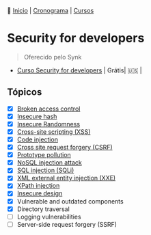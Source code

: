 👾 [Inicio](https://rayanepimentel.github.io/InfoSec-iniciante/) | [Cronograma](https://rayanepimentel.github.io/InfoSec-iniciante/cronograma/) | [Cursos](https://rayanepimentel.github.io/InfoSec-iniciante/cursos/)

# Security for developers

> Oferecido pelo Synk 

- [Curso Security for developers](https://learn.snyk.io/learning-paths/security-for-developers/?utm_source=nyu-tandon&utm_medium=link&utm_campaign=security-for-developers) | Grátis| 🇺🇸 |

## Tópicos
  
- [x] [Broken access control](01-broken-access-control.md)
- [x] [Insecure hash](02-insecure-hash.md)
- [x] [Insecure Randomness](03-InsecureRandomness.md)
- [x] [Cross-site scripting (XSS)](04-xss.md)
- [x] [Code injection](05-code-injection.md)
- [x] [Cross site request forgery (CSRF)](06-csrf.md)
- [x] [Prototype pollution](07-prototype-pollution.md)
- [x] [NoSQL injection attack](08-NoSQL.md)
- [x] [SQL injection (SQLi)](09-sql.md)
- [x] [XML external entity injection (XXE)](10-xml.md)
- [x] [XPath injection](11-xpath.md)
- [x] [Insecure design](12-insecure-design.md)
- [x] Vulnerable and outdated components
- [x] Directory traversal
- [ ] Logging vulnerabilities
- [ ] Server-side request forgery (SSRF)

